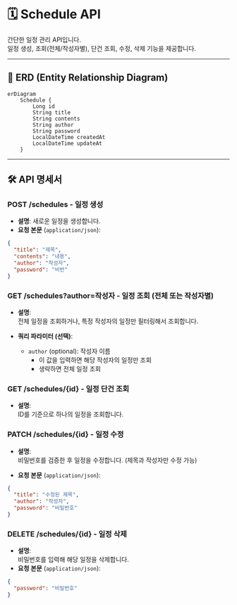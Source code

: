# 🗓️ Schedule API

간단한 일정 관리 API입니다.  
일정 생성, 조회(전체/작성자별), 단건 조회, 수정, 삭제 기능을 제공합니다.

---

## 🧩 ERD (Entity Relationship Diagram)

```mermaid
erDiagram
    Schedule {
        Long id
        String title
        String contents
        String author
        String password
        LocalDateTime createdAt
        LocalDateTime updateAt
    }
```

---

## 🛠️ API 명세서
### POST /schedules - 일정 생성

- **설명**: 새로운 일정을 생성합니다.
- **요청 본문** (`application/json`):

```json
{
  "title": "제목",
  "contents": "내용",
  "author": "작성자",
  "password": "비번"
}
```


### GET /schedules?author=작성자 - 일정 조회 (전체 또는 작성자별)

- **설명**:  
  전체 일정을 조회하거나, 특정 작성자의 일정만 필터링해서 조회합니다.

- **쿼리 파라미터 (선택)**:
  - `author` (optional): 작성자 이름  
    - 이 값을 입력하면 해당 작성자의 일정만 조회  
    - 생략하면 전체 일정 조회
   
### GET /schedules/{id} - 일정 단건 조회

- **설명**:  
  ID를 기준으로 하나의 일정을 조회합니다.


### PATCH /schedules/{id} - 일정 수정

- **설명**:  
  비밀번호를 검증한 후 일정을 수정합니다. (제목과 작성자만 수정 가능)

- **요청 본문** (`application/json`):
```json
{
  "title": "수정된 제목",
  "author": "작성자",
  "password": "비밀번호"
}
```

### DELETE /schedules/{id} - 일정 삭제
- **설명**:  
  비밀번호를 입력해 해당 일정을 삭제합니다.
- **요청 본문** (`application/json`):
```json
{
  "password": "비밀번호"
}
```

